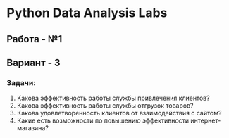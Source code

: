 # Python Data Analysis Labs

## Работа - №1
## Вариант - 3
  
### Задачи:
1. Какова эффективность работы службы привлечения клиентов?
2. Какова эффективность работы службы отгрузок товаров?
3. Какова удовлетворенность клиентов от взаимодействия с сайтом?
4. Какие есть возможности по повышению эффективности интернет-
   магазина?


